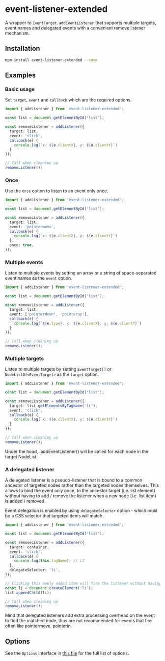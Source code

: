 # event-listener-extended

A wrapper to `EventTarget.addEventListener` that supports multiple targets, event names and delegated events with a convenient remove listener mechanism.

## Installation

```bash
npm install event-listener-extended --save
```

## Examples

### Basic usage

Set `target`, `event` and `callback` which are the required options.

```ts
import { addListener } from 'event-listener-extended';

const list = document.getElementById('list');

const removeListener = addListener({
  target: list,
  event: 'click',
  callback(e) {
    console.log(`x: ${e.clientX}, y: ${e.clientY}`)
  }
});

// Call when cleaning up
removeListener();
```

### Once

Use the `once` option to listen to an event only once.

```ts
import { addListener } from 'event-listener-extended';

const list = document.getElementById('list');

const removeListener = addListener({
  target: list,
  event: 'pointermove',
  callback(e) {
    console.log(`x: ${e.clientX}, y: ${e.clientY}`)
  },
  once: true,
});

```

### Multiple events

Listen to multiple events by setting an array or a string of space-separated event names as the `event` option.

```ts
import { addListener } from 'event-listener-extended';

const list = document.getElementById('list');

const removeListener = addListener({
  target: list,
  event: ['pointerdown', 'pointerup'],
  callback(e) {
    console.log(`${e.type}: x: ${e.clientX}, y: ${e.clientY}`)
  }
});

// Call when cleaning up
removeListener();
```

### Multiple targets

Listen to multiple targets by setting `EventTarget[]` or `NodeListOf<EventTarget>` as the `target` option.

```ts
import { addListener } from 'event-listener-extended';

const list = document.getElementById('list');

const removeListener = addListener({
  target: list.getElementsByTagName('li'),
  event: 'click',
  callback(e) {
    console.log(`x: ${e.clientX}, y: ${e.clientY}`)
  }
});

// Call when cleaning up
removeListener();
```

Under the hood, .addEventListener() will be called for each node in the target NodeList

### A delegated listener

A delegated listener is a pseudo-listener that is bound to a common ancestor of targeted nodes rather than the targeted nodes themselves. This allows to bind the event only once, to the ancestor target (i.e. list element) without having to add / remove the listener when a new node (i.e. list item) is added / removed.

Event delegation is enabled by using `delegateSelector` option - which must be a CSS selector that targeted items will match.

```ts
import { addListener } from 'event-listener-extended';

const list = document.getElementById('list');

const removeListener = addListener({
  target: container,
  event: 'click',
  callback(e) {
    console.log(this.tagName); // LI
  },
  delegateSelector: 'li',
});

// Clicking this newly added item will fire the listener without having to add a listener on it
const li = document.createElement('li');
list.appendChild(li);

// Call when cleaning up
removeListener();
```

Mind that delegated listeners add extra processing overhead on the event to find the matched node, thus are not recommended for events that fire often like pointermove, pointerin.

## Options

See the `Options` interface in [this file](src/index.ts) for the full list of options.